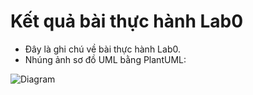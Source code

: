 # Kết quả bài thực hành Lab0
- Đây là ghi chú về bài thực hành Lab0.
- Nhúng ảnh sơ đồ UML bằng PlantUML:

![Diagram](http://www.plantuml.com/plantuml/png/encoded-diagram-text)
